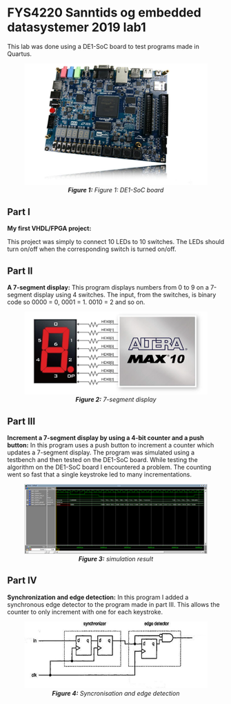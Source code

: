 # FYS4220 Sanntids og embedded datasystemer 2019 lab1

This lab was done using a DE1-SoC board to test programs made in Quartus.

<figure>
  <img src="/image_files/fpga.jpg">
  <center> 
  <figcaption><i><b>Figure 1:</b> Figure 1: DE1-SoC board </i></figcaption>
  </center>
</figure>

## Part I
**My first VHDL/FPGA project:**

This project was simply to connect 10 LEDs to 10 switches. 
The LEDs should turn on/off when the corresponding switch is turned on/off.

## Part II
**A 7-segment display:**
This program displays numbers from 0 to 9 on a 7-segment display using 4 switches.
The input, from the switches, is binary code so 0000 = 0, 0001 = 1. 0010 = 2 and so on.
<figure>
  <img src="/image_files/sevenSegment.png/">
  <center> 
  <figcaption><i><b>Figure 2:</b> 7-segment display</i></figcaption>
  </center>
</figure>



## Part III
**Increment a 7-segment display by using a 4-bit counter and a push button:**
In this program uses a push button to increment a counter which updates a 7-segment display. The program was simulated using a testbench and then tested on the DE1-SoC board. While testing the algorithm on the DE1-SoC board I encountered a problem. The counting went so fast that a single keystroke led to many incrementations. 

<figure>
  <img src="/image_files/VHDL_simulation.png">
  <center> 
  <figcaption><i><b>Figure 3:</b> simulation result</i></figcaption>
  </center>
</figure>

## Part IV
**Synchronization and edge detection:**
In this program I added a synchronous edge detector to the program made in part III. This allows the counter to only increment with one for each keystroke.

<figure>
  <img src="/image_files/edge_detect.JPG">
  <center> 
  <figcaption><i><b>Figure 4:</b> Syncronisation and edge detection</i></figcaption>
  </center>
</figure>

